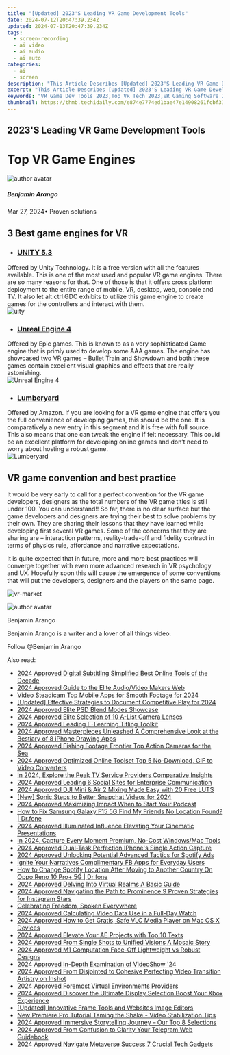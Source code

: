 ```yaml
---
title: "[Updated] 2023'S Leading VR Game Development Tools"
date: 2024-07-12T20:47:39.234Z
updated: 2024-07-13T20:47:39.234Z
tags: 
  - screen-recording
  - ai video
  - ai audio
  - ai auto
categories: 
  - ai
  - screen
description: "This Article Describes [Updated] 2023'S Leading VR Game Development Tools"
excerpt: "This Article Describes [Updated] 2023'S Leading VR Game Development Tools"
keywords: "VR Game Dev Tools 2023,Top VR Tech 2023,VR Gaming Software 2023,Leading VR Tools 2023,Best VR Developer 2023,VR Dev Innovations 2023,Future VR Development 2023"
thumbnail: https://thmb.techidaily.com/e874e7774ed1bae47e14908261fcbf31de304eed1c8fec16cc5f931b201e9fca.jpg
---
```


## 2023'S Leading VR Game Development Tools

# Top VR Game Engines

![author avatar](https://images.wondershare.com/filmora/article-images/benjamin-arango-author.jpg)

##### Benjamin Arango

 Mar 27, 2024• Proven solutions

## 3 Best game engines for VR

* ### [UNITY 5.3](https://unity3d.com/cn/unity/whats-new/unity-5.3)  

 Offered by Unity Technology. It is a free version with all the features available. This is one of the most used and popular VR game engines. There are so many reasons for that. One of those is that it offers cross platform deployment to the entire range of mobile, VR, desktop, web, console and TV. It also let alt.ctrl.GDC exhibits to utilize this game engine to create games for the controllers and interact with them.  
![uity](https://images.wondershare.com/filmora/resource/uity.jpg)

* ### [Unreal Engine 4](https://www.unrealengine.com/zh-CN/what-is-unreal-engine-4)  

 Offered by Epic games. This is known to as a very sophisticated Game engine that is primly used to develop some AAA games. The engine has showcased two VR games – Bullet Train and Showdown and both these games contain excellent visual graphics and effects that are really astonishing.  
![Unreal Engine 4](https://images.wondershare.com/filmora/resource/unreal-engine.jpg)

* ### [Lumberyard](https://aws.amazon.com/cn/lumberyard/)  

 Offered by Amazon. If you are looking for a VR game engine that offers you the full convenience of developing games, this should be the one. It is comparatively a new entry in this segment and it is free with full source. This also means that one can tweak the engine if felt necessary. This could be an excellent platform for developing online games and don’t need to worry about hosting a robust game.  
![Lumberyard](https://images.wondershare.com/filmora/resource/lumberyard.jpg)

## VR game convention and best practice

 It would be very early to call for a perfect convention for the VR game developers, designers as the total numbers of the VR game titles is still under 100\. You can understand!! So far, there is no clear surface but the game developers and designers are trying their best to solve problems by their own. They are sharing their lessons that they have learned while developing first several VR games. Some of the concerns that they are sharing are – interaction patterns, reality-trade-off and fidelity contract in terms of physics rule, affordance and narrative expectations.

 It is quite expected that in future, more and more best practices will converge together with even more advanced research in VR psychology and UX. Hopefully soon this will cause the emergence of some conventions that will put the developers, designers and the players on the same page.

![vr-market](https://images.wondershare.com/filmora/resource/vr-market.jpg)

![author avatar](https://images.wondershare.com/filmora/article-images/benjamin-arango-author.jpg)

Benjamin Arango

Benjamin Arango is a writer and a lover of all things video.

Follow @Benjamin Arango


<ins class="adsbygoogle"
     style="display:block"
     data-ad-format="autorelaxed"
     data-ad-client="ca-pub-7571918770474297"
     data-ad-slot="1223367746"></ins>



<ins class="adsbygoogle"
     style="display:block"
     data-ad-client="ca-pub-7571918770474297"
     data-ad-slot="8358498916"
     data-ad-format="auto"
     data-full-width-responsive="true"></ins>




<span class="atpl-alsoreadstyle">Also read:</span>
<div><ul>
<li><a href="https://fox-access.techidaily.com/2024-approved-digital-subtitling-simplified-best-online-tools-of-the-decade/"><u>2024 Approved  Digital Subtitling Simplified  Best Online Tools of the Decade</u></a></li>
<li><a href="https://fox-access.techidaily.com/2024-approved-guide-to-the-elite-audiovideo-makers-web/"><u>2024 Approved  Guide to the Elite Audio/Video Makers Web</u></a></li>
<li><a href="https://ai-video-tools.techidaily.com/video-steadicam-top-mobile-apps-for-smooth-footage-for-2024/"><u>Video Steadicam Top Mobile Apps for Smooth Footage for 2024</u></a></li>
<li><a href="https://desktop-recording.techidaily.com/updated-effective-strategies-to-document-competitive-play-for-2024/"><u>[Updated] Effective Strategies to Document Competitive Play for 2024</u></a></li>
<li><a href="https://fox-access.techidaily.com/2024-approved-elite-psd-blend-modes-showcase/"><u>2024 Approved  Elite PSD Blend Modes Showcase</u></a></li>
<li><a href="https://fox-access.techidaily.com/2024-approved-elite-selection-of-10-a-list-camera-lenses/"><u>2024 Approved  Elite Selection of 10 A-List Camera Lenses</u></a></li>
<li><a href="https://fox-access.techidaily.com/2024-approved-leading-e-learning-titling-toolkit/"><u>2024 Approved  Leading E-Learning Titling Toolkit</u></a></li>
<li><a href="https://fox-access.techidaily.com/2024-approved-masterpieces-unleashed-a-comprehensive-look-at-the-bestiary-of-8-iphone-drawing-apps/"><u>2024 Approved  Masterpieces Unleashed  A Comprehensive Look at the Bestiary of 8 iPhone Drawing Apps</u></a></li>
<li><a href="https://fox-access.techidaily.com/2024-approved-fishing-footage-frontier-top-action-cameras-for-the-sea/"><u>2024 Approved  Fishing Footage Frontier  Top Action Cameras for the Sea</u></a></li>
<li><a href="https://fox-access.techidaily.com/2024-approved-optimized-online-toolset-top-5-no-download-gif-to-video-converters/"><u>2024 Approved  Optimized Online Toolset  Top 5 No-Download, GIF to Video Converters</u></a></li>
<li><a href="https://some-techniques.techidaily.com/in-2024-explore-the-peak-tv-service-providers-comparative-insights/"><u>In 2024, Explore the Peak TV Service Providers  Comparative Insights</u></a></li>
<li><a href="https://fox-access.techidaily.com/2024-approved-leading-6-social-sites-for-enterprise-communication/"><u>2024 Approved  Leading 6 Social Sites for Enterprise Communication</u></a></li>
<li><a href="https://fox-access.techidaily.com/2024-approved-dji-mini-and-air-2-mixing-made-easy-with-20-free-luts/"><u>2024 Approved  DJI Mini & Air 2 Mixing Made Easy with 20 Free LUTS</u></a></li>
<li><a href="https://snapchat-videos.techidaily.com/new-sonic-steps-to-better-snapchat-videos-for-2024/"><u>[New] Sonic Steps to Better Snapchat Videos for 2024</u></a></li>
<li><a href="https://fox-access.techidaily.com/2024-approved-maximizing-impact-when-to-start-your-podcast/"><u>2024 Approved  Maximizing Impact  When to Start Your Podcast</u></a></li>
<li><a href="https://fake-location.techidaily.com/how-to-fix-samsung-galaxy-f15-5g-find-my-friends-no-location-found-drfone-by-drfone-virtual-android/"><u>How to Fix Samsung Galaxy F15 5G Find My Friends No Location Found? | Dr.fone</u></a></li>
<li><a href="https://fox-access.techidaily.com/2024-approved-illuminated-influence-elevating-your-cinematic-presentations/"><u>2024 Approved  Illuminated Influence  Elevating Your Cinematic Presentations</u></a></li>
<li><a href="https://screen-mirroring-recording.techidaily.com/in-2024-capture-every-moment-premium-no-cost-windowsmac-tools/"><u>In 2024, Capture Every Moment  Premium, No-Cost Windows/Mac Tools</u></a></li>
<li><a href="https://fox-access.techidaily.com/2024-approved-dual-task-perfection-iphones-single-action-capture/"><u>2024 Approved  Dual-Task Perfection  IPhone's Single Action Capture</u></a></li>
<li><a href="https://fox-links.techidaily.com/2024-approved-unlocking-potential-advanced-tactics-for-spotify-ads/"><u>2024 Approved  Unlocking Potential  Advanced Tactics for Spotify Ads</u></a></li>
<li><a href="https://facebook-video-content.techidaily.com/ignite-your-narratives-complimentary-fb-apps-for-everyday-users/"><u>Ignite Your Narratives  Complimentary FB Apps for Everyday Users</u></a></li>
<li><a href="https://fake-location.techidaily.com/how-to-change-spotify-location-after-moving-to-another-country-on-oppo-reno-10-proplus-5g-drfone-by-drfone-virtual-android/"><u>How to Change Spotify Location After Moving to Another Country On Oppo Reno 10 Pro+ 5G | Dr.fone</u></a></li>
<li><a href="https://fox-access.techidaily.com/2024-approved-delving-into-virtual-realms-a-basic-guide/"><u>2024 Approved  Delving Into Virtual Realms  A Basic Guide</u></a></li>
<li><a href="https://fox-access.techidaily.com/2024-approved-navigating-the-path-to-prominence-9-proven-strategies-for-instagram-stars/"><u>2024 Approved  Navigating the Path to Prominence  9 Proven Strategies for Instagram Stars</u></a></li>
<li><a href="https://mondly-stories.techidaily.com/celebrating-freedom-spoken-everywhere/"><u>Celebrating Freedom, Spoken Everywhere</u></a></li>
<li><a href="https://fox-access.techidaily.com/2024-approved-calculating-video-data-use-in-a-full-day-watch/"><u>2024 Approved  Calculating Video Data Use in a Full-Day Watch</u></a></li>
<li><a href="https://fox-access.techidaily.com/2024-approved-how-to-get-gratis-safe-vlc-media-player-on-mac-os-x-devices/"><u>2024 Approved  How to Get Gratis, Safe VLC Media Player on Mac OS X Devices</u></a></li>
<li><a href="https://fox-access.techidaily.com/2024-approved-elevate-your-ae-projects-with-top-10-texts/"><u>2024 Approved  Elevate Your AE Projects with Top 10 Texts</u></a></li>
<li><a href="https://fox-access.techidaily.com/2024-approved-from-single-shots-to-unified-visions-a-mosaic-story/"><u>2024 Approved  From Single Shots to Unified Visions  A Mosaic Story</u></a></li>
<li><a href="https://fox-access.techidaily.com/2024-approved-m1-computation-face-off-lightweight-vs-robust-designs/"><u>2024 Approved  M1 Computation Face-Off  Lightweight vs Robust Designs</u></a></li>
<li><a href="https://fox-access.techidaily.com/2024-approved-in-depth-examination-of-videoshow-24/"><u>2024 Approved  In-Depth Examination of VideoShow '24</u></a></li>
<li><a href="https://fox-access.techidaily.com/2024-approved-from-disjointed-to-cohesive-perfecting-video-transition-artistry-on-inshot/"><u>2024 Approved  From Disjointed to Cohesive  Perfecting Video Transition Artistry on Inshot</u></a></li>
<li><a href="https://fox-access.techidaily.com/2024-approved-foremost-virtual-environments-providers/"><u>2024 Approved  Foremost Virtual Environments Providers</u></a></li>
<li><a href="https://fox-access.techidaily.com/2024-approved-discover-the-ultimate-display-selection-boost-your-xbox-experience/"><u>2024 Approved  Discover the Ultimate Display Selection  Boost Your Xbox Experience</u></a></li>
<li><a href="https://some-techniques.techidaily.com/updated-innovative-frame-tools-and-websites-image-editors/"><u>[Updated] Innovative Frame Tools and Websites Image Editors</u></a></li>
<li><a href="https://video-creation-software.techidaily.com/new-premiere-pro-tutorial-taming-the-shake-video-stabilization-tips/"><u>New Premiere Pro Tutorial Taming the Shake - Video Stabilization Tips</u></a></li>
<li><a href="https://fox-access.techidaily.com/2024-approved-immersive-storytelling-journey-our-top-8-selections/"><u>2024 Approved  Immersive Storytelling Journey – Our Top 8 Selections</u></a></li>
<li><a href="https://fox-access.techidaily.com/2024-approved-from-confusion-to-clarity-your-telegram-web-guidebook/"><u>2024 Approved  From Confusion to Clarity  Your Telegram Web Guidebook</u></a></li>
<li><a href="https://fox-access.techidaily.com/2024-approved-navigate-metaverse-success-7-crucial-tech-gadgets/"><u>2024 Approved  Navigate Metaverse Success  7 Crucial Tech Gadgets</u></a></li>
</ul></div>
